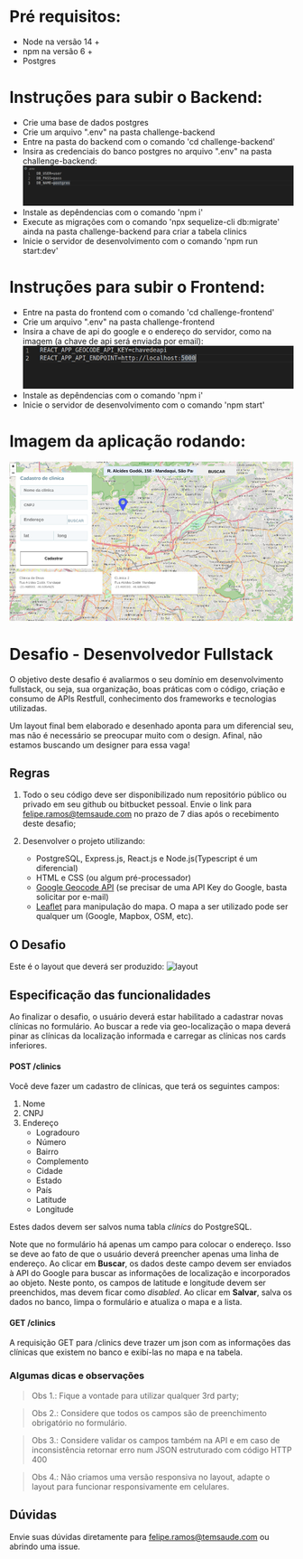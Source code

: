 # Pré requisitos:

* Node na versão 14 +
* npm na versão 6 +
* Postgres


# Instruções para subir o Backend:

* Crie uma base de dados postgres
* Crie um arquivo ".env" na pasta challenge-backend
* Entre na pasta do backend com o comando 'cd challenge-backend'
* Insira as credenciais do banco postgres no arquivo ".env" na pasta challenge-backend:
![backenv](backenv.png)
* Instale as depêndencias com o comando 'npm i' 
* Execute as migrações com o comando 'npx sequelize-cli db:migrate' ainda na pasta challenge-backend para criar a tabela clinics
* Inicie o servidor de desenvolvimento com o comando 'npm run start:dev'

# Instruções para subir o Frontend:

* Entre na pasta do frontend com o comando 'cd challenge-frontend'
* Crie um arquivo ".env" na pasta challenge-frontend
* Insira a chave de api do google e o endereço do servidor, como na imagem (a chave de api será enviada por email):
![frontenv](frontenv.png)
* Instale as depêndencias com o comando 'npm i' 
* Inicie o servidor de desenvolvimento com o comando 'npm start'

# Imagem da aplicação rodando:

![appimg](appimg.png)

# Desafio - Desenvolvedor Fullstack

O objetivo deste desafio é avaliarmos o seu domínio em desenvolvimento fullstack, ou seja, sua organização, boas práticas com o código, criação e consumo de APIs Restfull, conhecimento dos frameworks e tecnologias utilizadas.

Um layout final bem elaborado e desenhado aponta para um diferencial seu, mas não é necessário se preocupar muito com o design. Afinal, não estamos buscando um designer para essa vaga! 

## Regras

1. Todo o seu código deve ser disponibilizado num repositório público ou privado em seu github ou bitbucket pessoal. Envie o link para felipe.ramos@temsaude.com no prazo de 7 dias após o recebimento deste desafio;

2. Desenvolver o projeto utilizando: 
    - PostgreSQL, Express.js, React.js e Node.js(Typescript é um diferencial)
    - HTML e CSS (ou algum pré-processador)
    - [Google Geocode API](https://developers.google.com/maps/documentation/geocoding/intro?hl=pt-br) (se precisar de uma API Key do Google, basta solicitar por e-mail)
    - [Leaflet](http://leafletjs.com/) para manipulação do mapa. O mapa a ser utilizado pode ser qualquer um (Google, Mapbox, OSM, etc).


## O Desafio

Este é o layout que deverá ser produzido:
![layout](layout.png)

## Especificação das funcionalidades

Ao finalizar o desafio, o usuário deverá estar habilitado a cadastrar novas clínicas no formulário. Ao buscar a rede via geo-localização o mapa deverá pinar as clínicas da localização informada e carregar as clínicas nos cards inferiores.

#### POST /clinics

Você deve fazer um cadastro de clínicas, que terá os seguintes campos:
1. Nome
2. CNPJ
3. Endereço
    - Logradouro
    - Número
    - Bairro
    - Complemento
    - Cidade
    - Estado
    - País
    - Latitude
    - Longitude

Estes dados devem ser salvos numa tabla _clinics_ do PostgreSQL.

Note que no formulário há apenas um campo para colocar o endereço. Isso se deve ao fato de que o usuário deverá preencher apenas uma linha de endereço. Ao clicar em **Buscar**, os dados deste campo devem ser enviados à API do Google para buscar as informações de localização e incorporados ao objeto. Neste ponto, os campos de latitude e longitude devem ser preenchidos, mas devem ficar como _disabled_. Ao clicar em **Salvar**, salva os dados no banco, limpa o formulário e atualiza o mapa e a lista.

#### GET /clinics

A requisição GET para /clinics deve trazer um json com as informações das clínicas que existem no banco e exibí-las no mapa e na tabela.

### Algumas dicas e observações
> Obs 1.: Fique a vontade para utilizar qualquer 3rd party;

> Obs 2.: Considere que todos os campos são de preenchimento obrigatório no formulário.

> Obs 3.: Considere validar os campos também na API e em caso de inconsistência retornar erro num JSON estruturado com código HTTP 400

> Obs 4.: Não criamos uma versão responsiva no layout, adapte o layout para funcionar responsivamente em celulares.


## Dúvidas
Envie suas dúvidas diretamente para felipe.ramos@temsaude.com ou abrindo uma issue.
